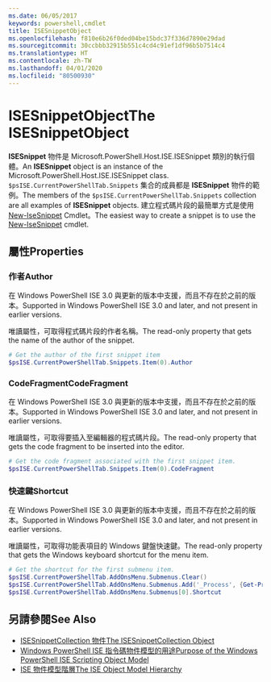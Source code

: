 ```yaml
---
ms.date: 06/05/2017
keywords: powershell,cmdlet
title: ISESnippetObject
ms.openlocfilehash: f810e6b26f0ded04be15bdc37f336d7890e29dad
ms.sourcegitcommit: 30ccbbb32915b551c4cd4c91ef1df96b5b7514c4
ms.translationtype: HT
ms.contentlocale: zh-TW
ms.lasthandoff: 04/01/2020
ms.locfileid: "80500930"
---
```

# <a name="the-isesnippetobject"></a><span data-ttu-id="fac9b-103">ISESnippetObject</span><span class="sxs-lookup"><span data-stu-id="fac9b-103">The ISESnippetObject</span></span>

<span data-ttu-id="fac9b-104">**ISESnippet** 物件是 Microsoft.PowerShell.Host.ISE.ISESnippet 類別的執行個體。</span><span class="sxs-lookup"><span data-stu-id="fac9b-104">An **ISESnippet** object is an instance of the Microsoft.PowerShell.Host.ISE.ISESnippet class.</span></span> <span data-ttu-id="fac9b-105">`$psISE.CurrentPowerShellTab.Snippets` 集合的成員都是 **ISESnippet** 物件的範例。</span><span class="sxs-lookup"><span data-stu-id="fac9b-105">The members of the `$psISE.CurrentPowerShellTab.Snippets` collection are all examples of **ISESnippet** objects.</span></span> <span data-ttu-id="fac9b-106">建立程式碼片段的最簡單方式是使用 [New-IseSnippet](/powershell/module/ISE/New-IseSnippet) Cmdlet。</span><span class="sxs-lookup"><span data-stu-id="fac9b-106">The easiest way to create a snippet is to use the [New-IseSnippet](/powershell/module/ISE/New-IseSnippet) cmdlet.</span></span>

## <a name="properties"></a><span data-ttu-id="fac9b-107">屬性</span><span class="sxs-lookup"><span data-stu-id="fac9b-107">Properties</span></span>

### <a name="author"></a><span data-ttu-id="fac9b-108">作者</span><span class="sxs-lookup"><span data-stu-id="fac9b-108">Author</span></span>

<span data-ttu-id="fac9b-109">在 Windows PowerShell ISE 3.0 與更新的版本中支援，而且不存在於之前的版本。</span><span class="sxs-lookup"><span data-stu-id="fac9b-109">Supported in Windows PowerShell ISE 3.0 and later, and not present in earlier versions.</span></span>

<span data-ttu-id="fac9b-110">唯讀屬性，可取得程式碼片段的作者名稱。</span><span class="sxs-lookup"><span data-stu-id="fac9b-110">The read-only property that gets the name of the author of the snippet.</span></span>

```powershell
# Get the author of the first snippet item
$psISE.CurrentPowerShellTab.Snippets.Item(0).Author
```

### <a name="codefragment"></a><span data-ttu-id="fac9b-111">CodeFragment</span><span class="sxs-lookup"><span data-stu-id="fac9b-111">CodeFragment</span></span>

<span data-ttu-id="fac9b-112">在 Windows PowerShell ISE 3.0 與更新的版本中支援，而且不存在於之前的版本。</span><span class="sxs-lookup"><span data-stu-id="fac9b-112">Supported in Windows PowerShell ISE 3.0 and later, and not present in earlier versions.</span></span>

<span data-ttu-id="fac9b-113">唯讀屬性，可取得要插入至編輯器的程式碼片段。</span><span class="sxs-lookup"><span data-stu-id="fac9b-113">The read-only property that gets the code fragment to be inserted into the editor.</span></span>

```powershell
# Get the code fragment associated with the first snippet item.
$psISE.CurrentPowerShellTab.Snippets.Item(0).CodeFragment
```

### <a name="shortcut"></a><span data-ttu-id="fac9b-114">快速鍵</span><span class="sxs-lookup"><span data-stu-id="fac9b-114">Shortcut</span></span>

<span data-ttu-id="fac9b-115">在 Windows PowerShell ISE 3.0 與更新的版本中支援，而且不存在於之前的版本。</span><span class="sxs-lookup"><span data-stu-id="fac9b-115">Supported in Windows PowerShell ISE 3.0 and later, and not present in earlier versions.</span></span>

<span data-ttu-id="fac9b-116">唯讀屬性，可取得功能表項目的 Windows 鍵盤快速鍵。</span><span class="sxs-lookup"><span data-stu-id="fac9b-116">The read-only property that gets the Windows keyboard shortcut for the menu item.</span></span>

```powershell
# Get the shortcut for the first submenu item.
$psISE.CurrentPowerShellTab.AddOnsMenu.Submenus.Clear()
$psISE.CurrentPowerShellTab.AddOnsMenu.Submenus.Add('_Process', {Get-Process}, 'Alt+P')
$psISE.CurrentPowerShellTab.AddOnsMenu.Submenus[0].Shortcut
```

## <a name="see-also"></a><span data-ttu-id="fac9b-117">另請參閱</span><span class="sxs-lookup"><span data-stu-id="fac9b-117">See Also</span></span>

- [<span data-ttu-id="fac9b-118">ISESnippetCollection 物件</span><span class="sxs-lookup"><span data-stu-id="fac9b-118">The ISESnippetCollection Object</span></span>](The-ISESnippetCollection-Object.md)
- [<span data-ttu-id="fac9b-119">Windows PowerShell ISE 指令碼物件模型的用途</span><span class="sxs-lookup"><span data-stu-id="fac9b-119">Purpose of the Windows PowerShell ISE Scripting Object Model</span></span>](purpose-of-the-windows-powershell-ise-scripting-object-model.md)
- [<span data-ttu-id="fac9b-120">ISE 物件模型階層</span><span class="sxs-lookup"><span data-stu-id="fac9b-120">The ISE Object Model Hierarchy</span></span>](The-ISE-Object-Model-Hierarchy.md)
